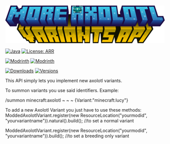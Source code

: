 ![Logo](https://github.com/AkashiiKun/MoreAxolotlVariantsAPI-Common/blob/master/img/title.png?raw=true)

[![Java](https://img.shields.io/badge/Made%20with-JAVA-red?style=for-the-badge)](https://java.com/)
[![License: ARR](https://img.shields.io/badge/license-ARR-red.svg?style=for-the-badge)](LICENSE)

[![Modrinth](https://img.shields.io/modrinth/dt/t4Ybtys2?logo=modrinth&style=for-the-badge)](https://modrinth.com/mod/mavapi)
[![Modrinth](https://img.shields.io/modrinth/game-versions/t4Ybtys2?logo=modrinth&style=for-the-badge)](https://modrinth.com/mod/mavapi)

[![Downloads](http://cf.way2muchnoise.eu/full_709964_downloads.svg?badge_style=for_the_badge)](https://www.curseforge.com/minecraft/mc-mods/mavapi)
[![Versions](http://cf.way2muchnoise.eu/versions/709964.svg?badge_style=for_the_badge)](https://www.curseforge.com/minecraft/mc-mods/mavapi)


This API simply lets you implement new axolotl variants.

To summon variants you use said identifiers. Example:

/summon minecraft:axolotl ~ ~ ~ {Variant:"minecraft:lucy"}

To add a new Axolotl Variant you just have to use these methods:
ModdedAxolotlVariant.register(new ResourceLocation("yourmodid", "yourvariantname")).natural().build(); //to set a normal variant

ModdedAxolotlVariant.register(new ResourceLocation("yourmodid", "yourvariantname")).build(); //to set a breeding only variant
